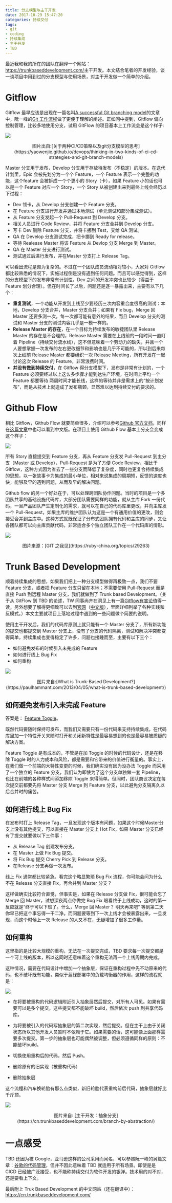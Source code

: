 ```yaml
---
title: 分支模型与主干开发
date: 2017-10-29 15:47:20
categories: 持续交付
tags:
- git
- coding
- 持续集成
- 主干开发
- TBD
---
```


最近我和我的所在的团队在翻译一个网站： <https://trunkbaseddevelopment.com/>主干开发。本文结合笔者的开发经验，谈一谈项目中用到过的分支模型与使用场景，对主干开发做一个简单的介绍。

# Gitflow

Gitflow 最早应该是出现在一篇名叫[A successful Git branching model](http://nvie.com/posts/a-successful-git-branching-model/)的文章中，阮一峰的[Git 工作流程](http://www.ruanyifeng.com/blog/2015/12/git-workflow.html)做了更便于理解的阐述。正如问中提到，Gitflow 偏向控制管理，比较多地使用分支，试用 GitFlow 的项目基本上工作流会是这个样子:

![](/images/gitflow_branches.png)

<center>图片出自:[关于两种CI/CD策略以及git分支模型的思考](https://yaowenjie.github.io/devops/thinking-in-two-kinds-of-ci-cd-strategies-and-git-branch-models)</center>

Master 分支用于发布，Develop 分支用于存放待发布（不稳定）的版本。在迭代计划里，Epic 会被先划分为一个个 Feature，一个 Feature 表示一个完整的功能，这个feature 会被拆成一个个更小的 Story（卡），如果 Feature 小的话也可以是一个 Feature 对应一个 Story，一个 Story 从被创建出来到最终上线会经历以下过程：

- Dev 领卡，从 Develop 分支创建一个 Feature 分支。
- 在 Feature 分支进行开发并通过本地测试（单元测试和部分集成测试）。
- 从 Feature 分支发起一个 Pull-Request 到 Develop 分支。
- 相关人员进行 Code Review，并将 Feature 分支合并到 Develop 分支。
- 写卡 Dev 删除 Feature 分支，并将卡挪到 Test，交给 QA 测试。
- QA 在 Develop 分支测试完成，把卡挪到 Ready for release。
- 等待 Realease Master 将该 Feature 从 Devlop 分支 Merge 到 Master。
- QA 在 Master 分支进行测试。
- 测试通过后进行发布，并在Master 分支打上 Release Tag。

可以看出流程是颇为复杂的。不过在一个团队成员流动相对较小，大家对 Gitflow 都比较熟悉的情况下，实施过程倒是没有遇到任何问题。而且可以感觉得到，这样的分支模型下的发布非常有计划性，Dev 之间的开发冲突也比较少（得益于 Feature 划分合理）。但在时间长了以后，问题还是逐一暴露出来，主要有以下几个：

- **重复测试**，一个功能从开发到上线至少要经历三次内容重合度很高的测试：本地，Develop 分支合并，Master 分支合并；如果有 Fix bug，Merge 回 Master 还要多测一次，每一次都可能有意外的结果，而且 Develop 分支的测试和 Master 分支的测试内容几乎是一模一样的。
- **Release Master 的存在**，在一个目标为持续发布的敏捷团队里 Release Master 的存在是不合理的，Release Master 需要在上线前的一段时间一直盯着 Pipeline（持续交付流水线），这不但意味着一个劳动力的缺失，并且一个人要想掌握一次发布的左右更改细节和影响也是几乎不可能的，所以到后来每次上线前 Release Master 都要组织一次 Release Meeting，所有开发在一起讨论这次 Release 的 Feature，非常浪费时间。
- **并没有做到持续交付**，在 Gitflow 得分支模型下，发布是非常有计划的，一个 Feature 必须要经过以上这么多步骤才能到达生产环境，在时间上平均一个 Feature 都要等待 两周时间才能长线，这样的等待并非是需求上的“按计划发布”，而是从技术上就造成了发布瓶颈，显然难以达到持续交付的要求的。

# Github Flow

相比 Gitflow，Github Flow 就要简单很多，介绍可以参考[Github 官方文档](https://guides.github.com/introduction/flow/)，同样在[这篇文章](http://www.ruanyifeng.com/blog/2015/12/git-workflow.html)中也可以看到中文版。在项目上使用 Github Flow 基本上分支会变成这个样子：

![](/images/githubflow_branches.png)

所有 Story 直接提交到 Feature 分支，再从 Feature 分支发 Pull-Request 到主分支（Master 或 Develop），Pull-Request 是为了方便 Code Review，相比于 Gitflow，这种方式因为省去了一些分支而降低了复杂度，同时也更复合持续集成的思想，以一张故事卡为集成的最小单位，相对来说集成的周期短，反馈的速度也快，能够及早的遇到问题，从而及早的解决问题。

Github flow 的另一个好处在于，可以处理跨团队协作问题。当时的项目是一个多团队共享的基础设施代码库，大部分团队需要同样的功能，就从主库 Fork 一份代码，一旦产品团队产生定制化的需求，就可以在自己的代码库里更改，并向主库发一个 Pull-Request，如果主库的维护团队认为这是一个有通用价值的更改，则会接受合并到主库中。这种方式就既保证了分布式团队拥有代码和主库的同步，又让各团队都可以向主库贡献代码，非常适合多个独立团队工作在一个代码库的情形。

![](https://git-scm.com/figures/18333fig0502-tn.png)

<center>图片来源：[GIT 之我见](https://ruby-china.org/topics/29263)</center>

# Trunk Based Development

顺着持续集成的思想，如果我们把上一种分支模型做得再极致一点，我们不要 Feature 分支，或者把 Feature 分支只留在本地；不需要使用 Pull-Request 而是直接 Push 到远程 Master 分支，我们就做到了 Trunk based Development。（关于从 GitFlow 到 TBD 的论述，TW 同事尚齐在洞见上有一篇[Gitflow有害论](http://insights.thoughtworkers.org/gitflow-consider-harmful/)值得一读，另外想要了解得更细致可以去到[官网](https://trunkbaseddevelopment.com/)（[中文版](https://cn.trunkbaseddevelopment.com/)），里面详细列举了各种实践和反模式。）本文主要就项目上落地过程中遇到的一些问题做个简要的说明。

使用主干开发后，我们的代码库原则上就只能有一个 Master 分支了，所有新功能的提交也都提交到 Master 分支上，没有了分支的代码隔离，测试和解决冲突都变得简单，持续集成也变得稳定了许多，问题也接踵而至，主要有以下三个：

- 如何避免发布的时候引入未完成的 Feature 
- 如何进行线上 Bug Fix
- 如何重构

![](http://paulhammant.com/images/what_is_trunk.jpg)

<center>图片来自:[What is Trunk-Based Development?](https://paulhammant.com/2013/04/05/what-is-trunk-based-development/)</center>

## 如何避免发布引入未完成 Feature

答案是： [Feature Toggle](https://martinfowler.com/articles/feature-toggles.html)。

既然代码要随时保持可发布，而我们又需要只有一份代码来支持持续集成，在代码库里加一个特性开关来随时打开和关闭新特性是最容易想到的也是最容易被质疑的解决方案。

Feature Toggle 是有成本的，不管是在加 Toggle 的时候的代码设计，还是在移除 Toggle 时的人力成本和风险，都是需要和它带来的价值进行衡量的。事实上，在我们做一个前端的大特性变更的时候，我们确实没有因为没办法 Toggle 而采用了一个独立的 Feature 分支，我们认为即使为了这个分支单独做一套 Pipeline，也比在前端的各种样式间添加移除 Toggle 来得简单。但同时，团队商议决定在每次提交前都要先将 Master 分支 Merge 到 Feature 分支，以此避免分支隔离久以后合并时的痛苦。

## 如何进行线上 Bug Fix

在发布时打上 Release Tag，一旦发现这个版本有问题，如果这个时候Master分支上没有其他提交，可以直接在 Master 分支上 Hot Fix，如果 Master 分支已经有了提交就要做以下三件事：

- 从 Release Tag 创建发布分支。
- 在 Master 上做 Fix Bug 提交。
- 将 Fix Bug 提交 Cherry Pick 到 Release 分支。
- 在Release 分支再做一次发布。

线上 Fix 通常都比较紧急。看完这个略显繁琐 Bug Fix 流程，你可能会问为什么不在 Release 分支直接 Fix，再合并到 Master 分支？

这样做确实比较符合直觉，但事实是，如果在 Release 分支做 Fix，很可能会忘了 Merge 回 Master，试想深夜两点你做完 Bug Fix 眼看终于上线成功，这时的第一反应就是“终于可以下班了。什么，Merge 回 Master？ 明天再来吧“ 等到第二天你早已把这个事忘得一干二净。而问题要等到下一次上线才会被暴露出来，一旦发现，而这个时候上一次 Release 的人又不在，无疑增加了很多工作量。

## 如何重构

这里指的是比较大规模的重构，无法在一次提交完成，TBD 要求每一次提交都是一个可上线的版本，所以这同时还意味着这个重构无法再一个上线周期内完成。

这种情况，需要在代码设计中增加一个抽象层，保证在重构过程中先不动原来的代码，也不破坏既有功能，类似于蓝绿部署中的负载均衡器的作用，这样的流程就是：

![](/images/TBD_Abstraction_layer.png)

- 在将要被重构的代码逻辑附近引入抽象层然后提交，对所有人可见。如果有需要可以是多个提交，这些提交都不能破坏 build，然后依次 push 到共享代码库。


- 为将要被引入的代码写抽象层的第二次实现，然后提交。但在主干上由于关闭状态所以其他开发人员暂时不依赖于它。如果需要的话，这可能像上面那样需要多次提交。第一步的抽象层也可能偶然被调整，但必须遵循同样的原则：不能破坏build。
- 切换使用重构后的代码，然后 Push。
- 删除原有的旧实现（被重构代码）
- 删除抽象层

这个流程和汽车换轮胎有那么点类似，新旧轮胎代表重构前后代码，抽象层就好比千斤顶。

![](https://cn.trunkbaseddevelopment.com/branch-by-abstraction/cars.png)

<center>图片来自: [主干开发：抽象分支](https://cn.trunkbaseddevelopment.com/branch-by-abstraction/)</center>

# 一点感受

TBD 还因为被 Google，亚马逊这样的公司采用而闻名，可以参照阮一峰的另篇文章：[谷歌的代码管理](http://www.ruanyifeng.com/blog/2016/07/google-monolithic-source-repository.html)，但并不因此意味着 TBD 就适用于所有场景。即使是是 CICD 已经被广泛接受，也不能称持续交付为软件开发的银弹。技术用的对不对，还是要看上下文。

最后附上 Truk Based Development 的中文网站（还在翻译中）：<https://cn.trunkbaseddevelopment.com/>